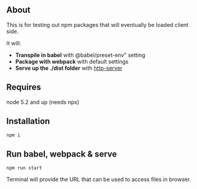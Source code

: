 ## About

This is for testing out npm packages that will eventually be loaded client side.

It will:
- **Transpile in babel** with @babel/preset-env" setting
- **Package with webpack** with default settings
- **Serve up the ./dist folder** with [http-server](https://www.npmjs.com/package/http-server)

## Requires

node 5.2 and up (needs npx)

## Installation

```shell
npm i
```

## Run babel, webpack & serve

```shell
npm run start
```

Terminal will provide the URL that can be used to access files in browser.